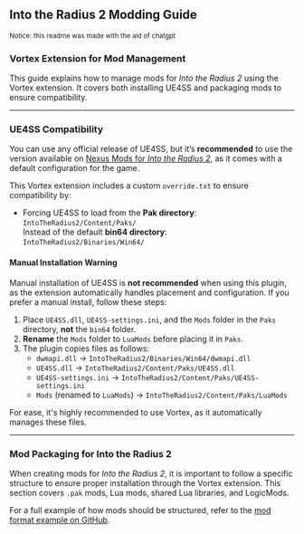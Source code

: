 ## Into the Radius 2 Modding Guide

<small>Notice: this readme was made with the aid of chatgpt</small>

### Vortex Extension for Mod Management

This guide explains how to manage mods for *Into the Radius 2* using the Vortex extension. It covers both installing UE4SS and packaging mods to ensure compatibility.

---

### UE4SS Compatibility

You can use any official release of UE4SS, but it’s **recommended** to use the version available on [Nexus Mods for *Into the Radius 2*](https://www.nexusmods.com/intotheradius2/mods/20), as it comes with a default configuration for the game.

This Vortex extension includes a custom `override.txt` to ensure compatibility by:
- Forcing UE4SS to load from the **Pak directory**:  
  `IntoTheRadius2/Content/Paks/`  
  Instead of the default **bin64 directory**:  
  `IntoTheRadius2/Binaries/Win64/`

#### Manual Installation Warning

Manual installation of UE4SS is **not recommended** when using this plugin, as the extension automatically handles placement and configuration. If you prefer a manual install, follow these steps:

1. Place `UE4SS.dll`, `UE4SS-settings.ini`, and the `Mods` folder in the `Paks` directory, **not** the `bin64` folder.
2. **Rename** the `Mods` folder to `LuaMods` before placing it in `Paks`.
3. The plugin copies files as follows:
    - `dwmapi.dll` → `IntoTheRadius2/Binaries/Win64/dwmapi.dll`
    - `UE4SS.dll` → `IntoTheRadius2/Content/Paks/UE4SS.dll`
    - `UE4SS-settings.ini` → `IntoTheRadius2/Content/Paks/UE4SS-settings.ini`
    - `Mods` (renamed to `LuaMods`) → `IntoTheRadius2/Content/Paks/LuaMods`

For ease, it's highly recommended to use Vortex, as it automatically manages these files.

---

### Mod Packaging for Into the Radius 2

When creating mods for *Into the Radius 2*, it is important to follow a specific structure to ensure proper installation through the Vortex extension. This section covers `.pak` mods, Lua mods, shared Lua libraries, and LogicMods.

For a full example of how mods should be structured, refer to the [mod format example on GitHub](https://github.com/Merith-TK/game-intotheradius2-modformat).
